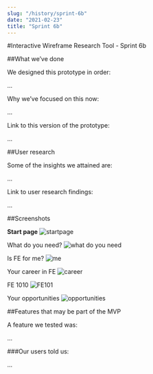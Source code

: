 ```yaml
---
slug: "/history/sprint-6b"
date: "2021-02-23"
title: "Sprint 6b"
---
```


#Interactive Wireframe Research Tool - Sprint 6b

##What we’ve done

We designed this prototype in order:

...

Why we’ve focused on this now:

...

Link to this version of the prototype: 

...

##User research

Some of the insights we attained are:

...

Link to user research findings:

...


##Screenshots 

**Start page**
![startpage](/images/sprint-6b/...)

What do you need?
![what do you need](/images/sprint-6b/...)

Is FE for me?
![me](/images/sprint-6b/...)

Your career in FE
![career](/images/sprint-6b/...)

FE 1010
![FE101](/images/sprint-6b/...)

Your opportunities
![opportunities](/images/sprint-6b/...)

##Features that may be part of the MVP

A feature we tested was:

...

###Our users told us:

...
